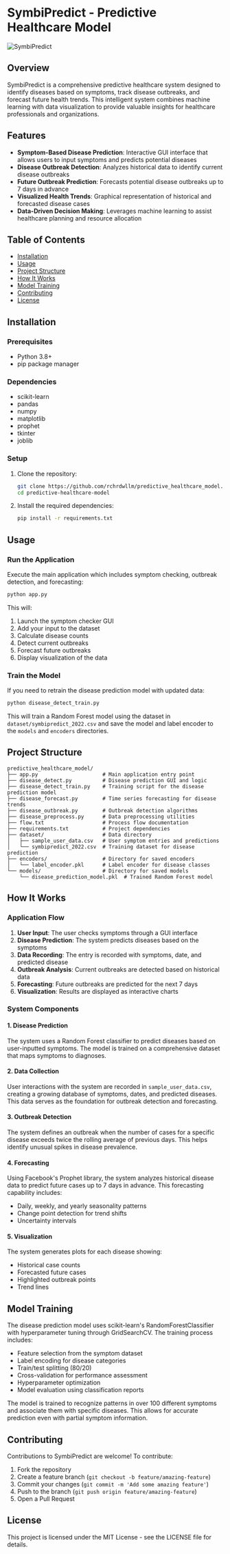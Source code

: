 # SymbiPredict - Predictive Healthcare Model

![SymbiPredict](https://img.shields.io/badge/SymbiPredict-v1.0-blue)

## Overview

SymbiPredict is a comprehensive predictive healthcare system designed to identify diseases based on symptoms, track disease outbreaks, and forecast future health trends. This intelligent system combines machine learning with data visualization to provide valuable insights for healthcare professionals and organizations.

## Features

- **Symptom-Based Disease Prediction**: Interactive GUI interface that allows users to input symptoms and predicts potential diseases
- **Disease Outbreak Detection**: Analyzes historical data to identify current disease outbreaks
- **Future Outbreak Prediction**: Forecasts potential disease outbreaks up to 7 days in advance
- **Visualized Health Trends**: Graphical representation of historical and forecasted disease cases
- **Data-Driven Decision Making**: Leverages machine learning to assist healthcare planning and resource allocation

## Table of Contents

- [Installation](#installation)
- [Usage](#usage)
- [Project Structure](#project-structure)
- [How It Works](#how-it-works)
- [Model Training](#model-training)
- [Contributing](#contributing)
- [License](#license)

## Installation

### Prerequisites

- Python 3.8+
- pip package manager

### Dependencies

- scikit-learn
- pandas
- numpy
- matplotlib
- prophet
- tkinter
- joblib

### Setup

1. Clone the repository:

   ```bash
   git clone https://github.com/rchrdwllm/predictive_healthcare_model.git
   cd predictive-healthcare-model
   ```

2. Install the required dependencies:
   ```bash
   pip install -r requirements.txt
   ```

## Usage

### Run the Application

Execute the main application which includes symptom checking, outbreak detection, and forecasting:

```bash
python app.py
```

This will:

1. Launch the symptom checker GUI
2. Add your input to the dataset
3. Calculate disease counts
4. Detect current outbreaks
5. Forecast future outbreaks
6. Display visualization of the data

### Train the Model

If you need to retrain the disease prediction model with updated data:

```bash
python disease_detect_train.py
```

This will train a Random Forest model using the dataset in `dataset/symbipredict_2022.csv` and save the model and label encoder to the `models` and `encoders` directories.

## Project Structure

```
predictive_healthcare_model/
├── app.py                     # Main application entry point
├── disease_detect.py          # Disease prediction GUI and logic
├── disease_detect_train.py    # Training script for the disease prediction model
├── disease_forecast.py        # Time series forecasting for disease trends
├── disease_outbreak.py        # Outbreak detection algorithms
├── disease_preprocess.py      # Data preprocessing utilities
├── flow.txt                   # Process flow documentation
├── requirements.txt           # Project dependencies
├── dataset/                   # Data directory
│   ├── sample_user_data.csv   # User symptom entries and predictions
│   └── symbipredict_2022.csv  # Training dataset for disease prediction
├── encoders/                  # Directory for saved encoders
│   └── label_encoder.pkl      # Label encoder for disease classes
└── models/                    # Directory for saved models
    └── disease_prediction_model.pkl  # Trained Random Forest model
```

## How It Works

### Application Flow

1. **User Input**: The user checks symptoms through a GUI interface
2. **Disease Prediction**: The system predicts diseases based on the symptoms
3. **Data Recording**: The entry is recorded with symptoms, date, and predicted disease
4. **Outbreak Analysis**: Current outbreaks are detected based on historical data
5. **Forecasting**: Future outbreaks are predicted for the next 7 days
6. **Visualization**: Results are displayed as interactive charts

### System Components

#### 1. Disease Prediction

The system uses a Random Forest classifier to predict diseases based on user-inputted symptoms. The model is trained on a comprehensive dataset that maps symptoms to diagnoses.

#### 2. Data Collection

User interactions with the system are recorded in `sample_user_data.csv`, creating a growing database of symptoms, dates, and predicted diseases. This data serves as the foundation for outbreak detection and forecasting.

#### 3. Outbreak Detection

The system defines an outbreak when the number of cases for a specific disease exceeds twice the rolling average of previous days. This helps identify unusual spikes in disease prevalence.

#### 4. Forecasting

Using Facebook's Prophet library, the system analyzes historical disease data to predict future cases up to 7 days in advance. This forecasting capability includes:

- Daily, weekly, and yearly seasonality patterns
- Change point detection for trend shifts
- Uncertainty intervals

#### 5. Visualization

The system generates plots for each disease showing:

- Historical case counts
- Forecasted future cases
- Highlighted outbreak points
- Trend lines

## Model Training

The disease prediction model uses scikit-learn's RandomForestClassifier with hyperparameter tuning through GridSearchCV. The training process includes:

- Feature selection from the symptom dataset
- Label encoding for disease categories
- Train/test splitting (80/20)
- Cross-validation for performance assessment
- Hyperparameter optimization
- Model evaluation using classification reports

The model is trained to recognize patterns in over 100 different symptoms and associate them with specific diseases. This allows for accurate prediction even with partial symptom information.

## Contributing

Contributions to SymbiPredict are welcome! To contribute:

1. Fork the repository
2. Create a feature branch (`git checkout -b feature/amazing-feature`)
3. Commit your changes (`git commit -m 'Add some amazing feature'`)
4. Push to the branch (`git push origin feature/amazing-feature`)
5. Open a Pull Request

## License

This project is licensed under the MIT License - see the LICENSE file for details.


